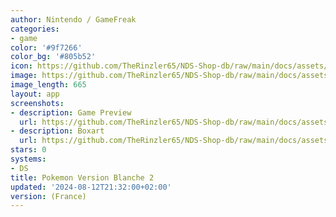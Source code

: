 ```yaml
---
author: Nintendo / GameFreak
categories:
- game
color: '#9f7266'
color_bg: '#805b52'
icon: https://github.com/TheRinzler65/NDS-Shop-db/raw/main/docs/assets/images/icons/pokemonblanc2.png
image: https://github.com/TheRinzler65/NDS-Shop-db/raw/main/docs/assets/images/icons/pokemonblanc2.png
image_length: 665
layout: app
screenshots:
- description: Game Preview
  url: https://github.com/TheRinzler65/NDS-Shop-db/raw/main/docs/assets/images/screenshots/pokemonblanc2/pokemonblanc2.png
- description: Boxart
  url: https://github.com/TheRinzler65/NDS-Shop-db/raw/main/docs/assets/images/boxart/Pokemon%20-%20Version%20Blanche%202%20(France)%20(NDSi%20Enhanced).nds.png
stars: 0
systems:
- DS
title: Pokemon Version Blanche 2
updated: '2024-08-12T21:32:00+02:00'
version: (France)
---
```

